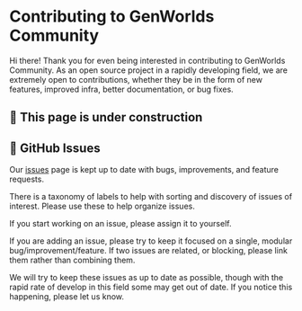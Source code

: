 # Contributing to GenWorlds Community

Hi there! Thank you for even being interested in contributing to GenWorlds Community.
As an open source project in a rapidly developing field, we are extremely open to contributions, whether they be in the form of new features, improved infra, better documentation, or bug fixes.

## 🚧 This page is under construction

## 🚩 GitHub Issues

Our [issues](https://github.com/yeagerai/genworlds-community/issues) page is kept up to date
with bugs, improvements, and feature requests.

There is a taxonomy of labels to help with sorting and discovery of issues of interest. Please use these to help
organize issues.

If you start working on an issue, please assign it to yourself.

If you are adding an issue, please try to keep it focused on a single, modular bug/improvement/feature.
If two issues are related, or blocking, please link them rather than combining them.

We will try to keep these issues as up to date as possible, though
with the rapid rate of develop in this field some may get out of date.
If you notice this happening, please let us know.
